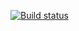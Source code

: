 [![Build status](https://ci.appveyor.com/api/projects/status/vp2ks8v8edwpj8wi/branch/main?svg=true)](https://ci.appveyor.com/project/rtw0w/hw15/branch/main)